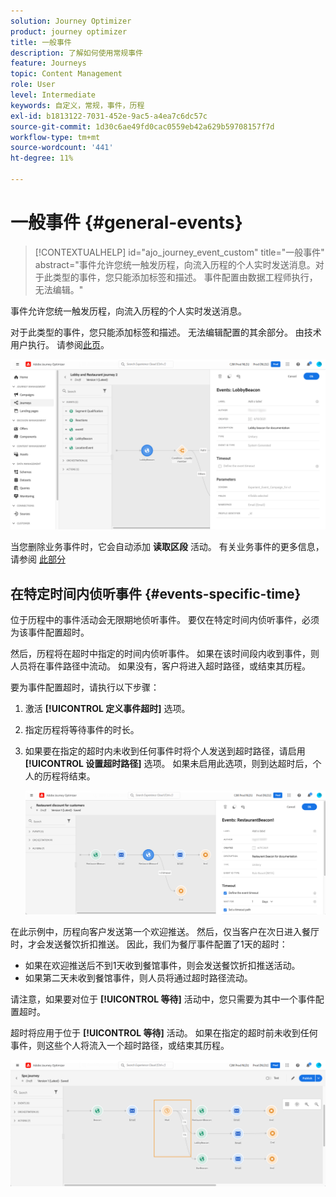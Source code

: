 ```yaml
---
solution: Journey Optimizer
product: journey optimizer
title: 一般事件
description: 了解如何使用常规事件
feature: Journeys
topic: Content Management
role: User
level: Intermediate
keywords: 自定义，常规，事件，历程
exl-id: b1813122-7031-452e-9ac5-a4ea7c6dc57c
source-git-commit: 1d30c6ae49fd0cac0559eb42a629b59708157f7d
workflow-type: tm+mt
source-wordcount: '441'
ht-degree: 11%

---
```


# 一般事件 {#general-events}

>[!CONTEXTUALHELP]
>id="ajo_journey_event_custom"
>title="一般事件"
>abstract="事件允许您统一触发历程，向流入历程的个人实时发送消息。对于此类型的事件，您只能添加标签和描述。 事件配置由数据工程师执行，无法编辑。"

事件允许您统一触发历程，向流入历程的个人实时发送消息。

对于此类型的事件，您只能添加标签和描述。 无法编辑配置的其余部分。 由技术用户执行。 请参阅[此页](../event/about-events.md)。

![](assets/general-events.png)

当您删除业务事件时，它会自动添加 **读取区段** 活动。 有关业务事件的更多信息，请参阅 [此部分](../event/about-events.md)

## 在特定时间内侦听事件 {#events-specific-time}

位于历程中的事件活动会无限期地侦听事件。 要仅在特定时间内侦听事件，必须为该事件配置超时。

然后，历程将在超时中指定的时间内侦听事件。 如果在该时间段内收到事件，则人员将在事件路径中流动。 如果没有，客户将进入超时路径，或结束其历程。

要为事件配置超时，请执行以下步骤：

1. 激活 **[!UICONTROL 定义事件超时]** 选项。

1. 指定历程将等待事件的时长。

1. 如果要在指定的超时内未收到任何事件时将个人发送到超时路径，请启用 **[!UICONTROL 设置超时路径]** 选项。 如果未启用此选项，则到达超时后，个人的历程将结束。

   ![](assets/event-timeout.png)

在此示例中，历程向客户发送第一个欢迎推送。 然后，仅当客户在次日进入餐厅时，才会发送餐饮折扣推送。 因此，我们为餐厅事件配置了1天的超时：

* 如果在欢迎推送后不到1天收到餐馆事件，则会发送餐饮折扣推送活动。
* 如果第二天未收到餐馆事件，则人员将通过超时路径流动。

请注意，如果要对位于 **[!UICONTROL 等待]** 活动中，您只需要为其中一个事件配置超时。

超时将应用于位于 **[!UICONTROL 等待]** 活动。 如果在指定的超时前未收到任何事件，则这些个人将流入一个超时路径，或结束其历程。

![](assets/event-timeout-group.png)

